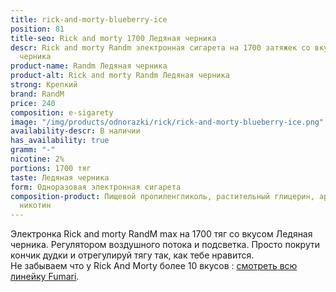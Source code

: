 ```yaml
---
title: rick-and-morty-blueberry-ice
position: 81
title-seo: Rick and morty 1700 Ледяная черника
descr: Rick and morty Randm электронная сигарета на 1700 затяжек со вкусом Ледяная
  черника
product-name: Randm Ледяная черника
product-alt: Rick and morty Randm Ледяная черника
strong: Крепкий
brand: RandM
price: 240
composition: e-sigarety
image: "/img/products/odnorazki/rick/rick-and-morty-blueberry-ice.png"
availability-descr: В наличии
has_availability: true
gramm: "-"
nicotine: 2%
portions: 1700 тяг
taste: Ледяная черника
form: Одноразовая электронная сигарета
composition-product: Пищевой пропиленгликоль, растительный глицерин, ароматизатор,
  никотин
---
```


Электронка Rick and morty ️RandM max на 1700 тяг со вкусом Ледяная черника. Регулятором воздушного потока и подсветка. Просто покрути кончик дудки и отрегулируй тягу так, как тебе нравится.<br>
Не забываем что у Rick And Morty более 10 вкусов : [смотреть всю линейку Fumari](/pods-rick-and-morty).